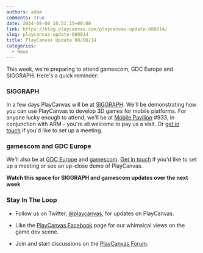 ```yaml
---
authors: adam
comments: true
date: 2014-08-08 16:51:15+00:00
link: https://blog.playcanvas.com/playcanvas-update-080814/
slug: playcanvas-update-080814
title: PlayCanvas Update 08/08/14
categories:
  - News
---
```


This week, we're preparing to attend gamescom, GDC Europe and SIGGRAPH. Here's a quick reminder:

### SIGGRAPH

In a few days PlayCanvas will be at [SIGGRAPH](http://s2014.siggraph.org/). We'll be demonstrating how you can use PlayCanvas to develop 3D games for mobile platforms. For anyone lucky enough to attend, we'll be at [Mobile Pavilion](http://s2014.siggraph.org/exhibitors-advertisers/siggraph-2014-mobile-pavilion) #933, in conjunction with ARM - you're all welcome to pay us a visit. Or [get in touch](mailto:info@playcanvas.com) if you'd like to set up a meeting.

### gamescom and GDC Europe

We'll also be at [GDC Europe](https://twitter.com/GDC_Europe) and [gamescom](https://www.gamescom.global/). [Get in touch](mailto:info@playcanvas.com) if you'd like to set up a meeting or see an up-close demo of PlayCanvas.

**Watch this space for SIGGRAPH and gamescom updates over the next week**

### Stay In The Loop

- Follow us on Twitter, [@playcanvas](https://twitter.com/playcanvas), for updates on PlayCanvas.

- Like the [PlayCanvas Facebook](https://facebook.com/playcanvas) page for our whimsical views on the game dev scene.

- Join and start discussions on the [PlayCanvas Forum](https://forum.playcanvas.com/).
